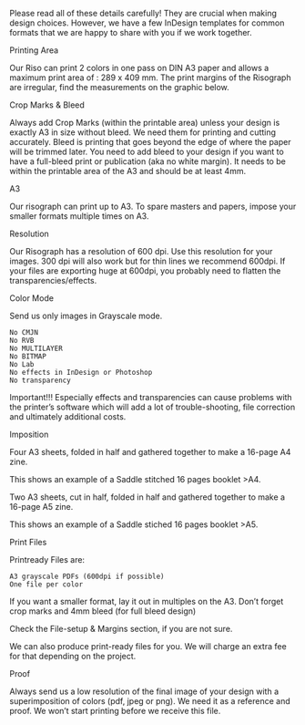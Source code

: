

Please read all of these details carefully! They are crucial when making design choices. However, we have a few InDesign templates for common formats that we are happy to share with you if we work together.

Printing Area

Our Riso can print 2 colors in one pass on DIN A3 paper and allows a maximum print area of : 289 x 409 mm.
The print margins of the Risograph are irregular, find the measurements on the graphic below.

Crop Marks & Bleed

Always add Crop Marks (within the printable area) unless your design is exactly A3 in size without bleed. We need them for printing and cutting accurately.
Bleed is printing that goes beyond the edge of where the paper will be trimmed later. You need to add bleed to your design if you want to have a full-bleed print or publication (aka no white margin). It needs to be within the printable area of the A3 and should be at least 4mm.

A3

Our risograph can print up to A3.
To spare masters and papers, impose your smaller formats multiple times on A3.

Resolution

Our Risograph has a resolution of 600 dpi. Use this resolution for your images. 300 dpi will also work but for thin lines we recommend 600dpi. If your files are exporting huge at 600dpi, you probably need to flatten the transparencies/effects.

Color Mode

Send us only images in Grayscale mode.

    No CMJN
    No RVB
    No MULTILAYER
    No BITMAP
    No Lab
    No effects in InDesign or Photoshop
    No transparency

Important!!! Especially effects and transparencies can cause problems with the printer’s software which will add a lot of trouble-shooting, file correction and ultimately additional costs.

Imposition

Four A3 sheets, folded in half and gathered together to make a 16-page A4 zine.

This shows an example of a Saddle stitched 16 pages booklet >A4.

Two A3 sheets, cut in half, folded in half and gathered together to make a 16-page A5 zine.

This shows an example of a Saddle stiched 16 pages booklet >A5.

Print Files

Printready Files are:

    A3 grayscale PDFs (600dpi if possible)
    One file per color

If you want a smaller format, lay it out in multiples on the A3. Don’t forget crop marks and 4mm bleed (for full bleed design)


Check the File-setup & Margins section, if you are not sure.


We can also produce print-ready files for you. We will charge an extra fee for that depending on the project.

Proof

Always send us a low resolution of the final image of your design with a superimposition of colors (pdf, jpeg or png). We need it as a reference and proof. We won’t start printing before we receive this file.
